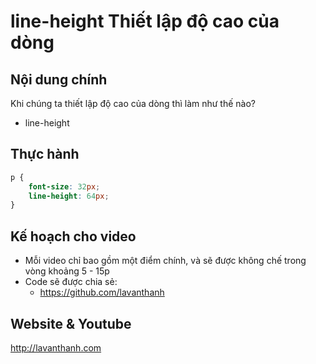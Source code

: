 line-height Thiết lập độ cao của dòng
=====================================

## Nội dung chính

Khi chúng ta thiết lập độ cao của dòng thì làm như thế nào? 

* line-height

## Thực hành

~~~css
p {
    font-size: 32px;
    line-height: 64px;
}
~~~

## Kế hoạch cho video
* Mỗi video chỉ bao gồm một điểm chính, và sẽ được không chế trong vòng khoảng 5 - 15p 
* Code sẽ được chia sẻ:
  - https://github.com/lavanthanh

## Website & Youtube 

http://lavanthanh.com
